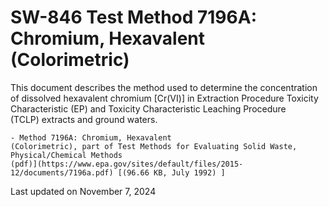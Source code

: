 
# SW-846 Test Method 7196A: Chromium, Hexavalent (Colorimetric)  


This document describes the method used to determine the concentration
of dissolved hexavalent chromium \[Cr(VI)\] in Extraction Procedure
Toxicity Characteristic (EP) and Toxicity Characteristic Leaching
Procedure (TCLP) extracts and ground waters.

    - Method 7196A: Chromium, Hexavalent
    (Colorimetric), part of Test Methods for Evaluating Solid Waste,
    Physical/Chemical Methods
    (pdf)](https://www.epa.gov/sites/default/files/2015-12/documents/7196a.pdf) [(96.66 KB, July 1992) ] 

Last updated on November 7, 2024

